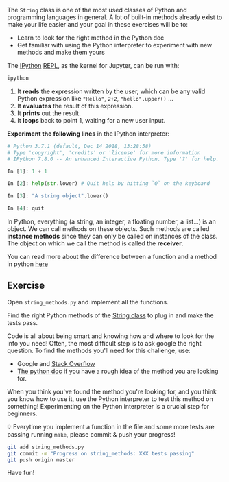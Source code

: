 The `String` class is one of the most used classes of Python and programming languages in general. A lot of built-in methods already exist to make your life easier and your goal in these exercises will be to:

- Learn to look for the right method in the Python doc
- Get familiar with using the Python interpreter to experiment with new methods and make them yours

The [IPython](https://ipython.org/) [REPL](https://en.wikipedia.org/wiki/Read%E2%80%93eval%E2%80%93print_loop), as the kernel for Jupyter, can be run with:

```bash
ipython
```

1. It **reads** the expression written by the user, which can be any valid Python expression like `"Hello"`, `2+2`, `"hello".upper()` ...
2. It **evaluates** the result of this expression.
3. It **prints** out the result.
4. It **loops** back to point 1, waiting for a new user input.

**Experiment the following lines** in the IPython interpreter:

```python
# Python 3.7.1 (default, Dec 14 2018, 13:28:58)
# Type 'copyright', 'credits' or 'license' for more information
# IPython 7.8.0 -- An enhanced Interactive Python. Type '?' for help.

In [1]: 1 + 1

In [2]: help(str.lower) # Quit help by hitting `Q` on the keyboard

In [3]: "A string object".lower()

In [4]: quit
```

In Python, everything (a string, an integer, a floating number, a list...) is an object. We can call methods on these objects. Such methods are called **instance methods** since they can only be called on instances of the class. The object on which we call the method is called the **receiver**.

You can read more about the difference between a function and a method in python [here](https://www.tutorialspoint.com/difference-between-method-and-function-in-python)

## Exercise

Open `string_methods.py` and implement all the functions.

Find the right Python methods of the [String class](https://docs.python.org/3/library/stdtypes.html#string-methods) to plug in and make the tests pass.

Code is all about being smart and knowing how and where to look for the info you need! Often, the most difficult step is to ask google the right question. To find the methods you'll need for this challenge, use:

- Google and [Stack Overflow](http://stackoverflow.com/)
- [The python doc](https://docs.python.org/3) if you have a rough idea of the method you are looking for.

When you think you've found the method you're looking for, and you think you know how to use it, use the Python interpreter to test this method on something! Experimenting on the Python interpreter is a crucial step for beginners.

💡 Everytime you implement a function in the file and some more tests are passing running `make`, please commit & push your progress!

```bash
git add string_methods.py
git commit -m "Progress on string_methods: XXX tests passing"
git push origin master
```

Have fun!
